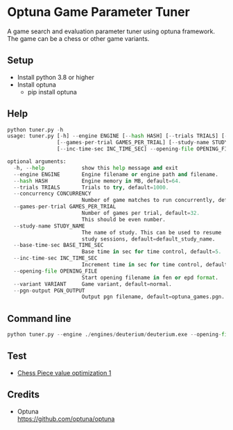 # Optuna Game Parameter Tuner
A game search and evaluation parameter tuner using optuna framework. The game can be a chess or other game variants.

## Setup

* Install python 3.8 or higher
* Install optuna
  * pip install optuna

## Help
```python
python tuner.py -h
usage: tuner.py [-h] --engine ENGINE [--hash HASH] [--trials TRIALS] [--concurrency CONCURRENCY]
                [--games-per-trial GAMES_PER_TRIAL] [--study-name STUDY_NAME] [--base-time-sec BASE_TIME_SEC]
                [--inc-time-sec INC_TIME_SEC] --opening-file OPENING_FILE [--variant VARIANT] [--pgn-output PGN_OUTPUT]

optional arguments:
  -h, --help            show this help message and exit
  --engine ENGINE       Engine filename or engine path and filename.
  --hash HASH           Engine memory in MB, default=64.
  --trials TRIALS       Trials to try, default=1000.
  --concurrency CONCURRENCY
                        Number of game matches to run concurrently, default=1.
  --games-per-trial GAMES_PER_TRIAL
                        Number of games per trial, default=32.
                        This should be even number.
  --study-name STUDY_NAME
                        The name of study. This can be used to resume
                        study sessions, default=default_study_name.
  --base-time-sec BASE_TIME_SEC
                        Base time in sec for time control, default=5.
  --inc-time-sec INC_TIME_SEC
                        Increment time in sec for time control, default=0.05.
  --opening-file OPENING_FILE
                        Start opening filename in fen or epd format.
  --variant VARIANT     Game variant, default=normal.
  --pgn-output PGN_OUTPUT
                        Output pgn filename, default=optuna_games.pgn.
```

## Command line
```python
python tuner.py --engine ./engines/deuterium/deuterium.exe --opening-file ./start_opening/ogpt_chess_startpos.epd
```


## Test

* [Chess Piece value optimization 1](https://github.com/fsmosca/Optuna-Game-Parameter-Tuner/wiki/Chess-piece-value-optimization)

## Credits
* Optuna  
https://github.com/optuna/optuna
